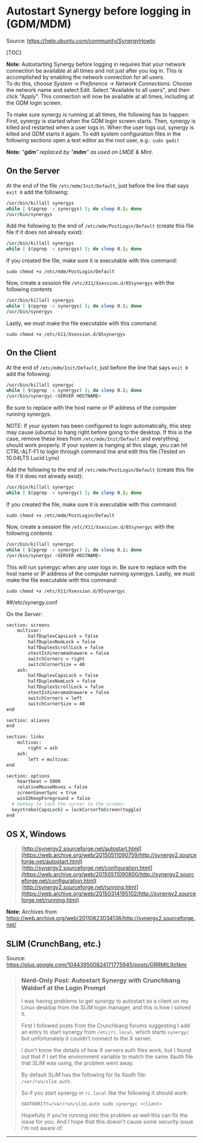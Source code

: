 
# Autostart Synergy before logging in (GDM/MDM)

Source: <https://help.ubuntu.com/community/SynergyHowto>

[TOC]

**Note**: Autostarting Synergy before logging in requires that your network connection be available at all times and not just after you log in. This is accomplished by enabling the network connection for all users.  
To do this, choose *System -> Preference -> Network Connections*. Choose the network name and select Edit. Select "Available to all users", and then click "Apply". This connection will now be available at all times, including at the GDM login screen.

To make sure synergy is running at all times, the following has to happen: First, synergy is started when the GDM login screen starts. Then, synergy is killed and restarted when a user logs in. When the user logs out, synergy is killed and GDM starts it again. To edit system configuration files in the following sections open a text editor as the root user, e.g.: `sudo gedit`

**Note:** _"**gdm**" replaced by "**mdm**" as used on LMDE & Mint_.

## On the Server

At the end of the file `/etc/mdm/Init/Default`, just before the line that says `exit 0` add the following:

```bash
/usr/bin/killall synergys
while [ $(pgrep -x synergys) ]; do sleep 0.1; done
/usr/bin/synergys
```

Add the following to the end of `/etc/mdm/PostLogin/Default` (create this file file if it does not already exist):

```bash
/usr/bin/killall synergys
while [ $(pgrep -x synergys) ]; do sleep 0.1; done
```
 
If you created the file, make sure it is executable with this command:

    sudo chmod +x /etc/mdm/PostLogin/Default

Now, create a session file `/etc/X11/Xsession.d/85synergys` with the following contents

```bash
/usr/bin/killall synergys
while [ $(pgrep -x synergys) ]; do sleep 0.1; done
/usr/bin/synergys
```

Lastly, we must make the file executable with this command:

    sudo chmod +x /etc/X11/Xsession.d/85synergys
    
## On the Client

At the end of `/etc/mdm/Init/Default`, just before the line that says `exit 0` add the following:

```bash
/usr/bin/killall synergyc
while [ $(pgrep -x synergyc) ]; do sleep 0.1; done
/usr/bin/synergyc <SERVER HOSTNAME>
```
    
Be sure to replace <SERVER HOSTNAME> with the host name or IP address of the computer
running synergys.

NOTE: If your system has been configured to login automatically, this step may cause (ubuntu) to hang right before going to the desktop. If this is the case, remove these lines from `/etc/mdm/Init/Default` and everything should work properly. If your system is hanging at this stage, you can hit CTRL-ALT-F1 to login through command line and edit this file.(Tested on 10.04LTS Lucid Lynx)

Add the following to the end of `/etc/mdm/PostLogin/Default` (create this file file if it does not already exist):

```bash
/usr/bin/killall synergyc
while [ $(pgrep -x synergyc) ]; do sleep 0.1; done
```

If you created the file, make sure it is executable with this command:

    sudo chmod +x /etc/mdm/PostLogin/Default

Now, create a session file `/etc/X11/Xsession.d/85synergyc` with the following contents

```bash
/usr/bin/killall synergyc
while [ $(pgrep -x synergyc) ]; do sleep 0.1; done
/usr/bin/synergyc <SERVER HOSTNAME>
```

This will run synergyc when any user logs in. Be sure to replace <SERVER HOSTNAME> with the host name or IP address of the computer running synergys. Lastly, we must make the file executable with this command:

    sudo chmod +x /etc/X11/Xsession.d/85synergyc

##/etc/synergy.conf

On the Server:

```sh
section: screens
    multivac:
        halfDuplexCapsLock = false
        halfDuplexNumLock = false
        halfDuplexScrollLock = false
        xtestIsXineramaUnaware = false
        switchCorners = right 
        switchCornerSize = 40
    ash:
        halfDuplexCapsLock = false
        halfDuplexNumLock = false
        halfDuplexScrollLock = false
        xtestIsXineramaUnaware = false
        switchCorners = left
        switchCornerSize = 40
end

section: aliases
end

section: links
    multivac:
        right = ash
    ash:
        left = multivac
end

section: options
    heartbeat = 5000
    relativeMouseMoves = false
    screenSaverSync = true
    win32KeepForeground = false
  # hotkey to lock the cursor to the screen:
  keystroke(CapsLock) = lockCursorToScreen(toggle)
end
```

## OS X, Windows

> [http://synergy2.sourceforge.net/autostart.html](https://web.archive.org/web/20150511090759/http://synergy2.sourceforge.net/autostart.html)  
> [http://synergy2.sourceforge.net/configuration.html](https://web.archive.org/web/20150511090800/http://synergy2.sourceforge.net/configuration.html)  
> [http://synergy2.sourceforge.net/running.html](https://web.archive.org/web/20150314195102/http://synergy2.sourceforge.net/running.html)

**Note:** Archives from <https://web.archive.org/web/20110623034136/http://synergy2.sourceforge.net/>

## SLIM (CrunchBang, etc.)

Source: <https://plus.google.com/104439500824171775945/posts/GRRMtL9zNmr>

> ### Nerd-Only Post: Autostart Synergy with Crunchbang Waldorf at the Login Prompt
> I was having problems to get *synergy* to autostart as a client on my Linux desktop from the SLiM login manager, and this is how I solved it.
>
> First I followed posts from the Crunchbang forums suggesting I add an entry to start synergy from `/etc/rc.local`, which starts `synergyc` but unfortunately it couldn't connect to the X server.
>
> I don't know the details of how X servers auth files work, but I found out that if I set the environment variable to match the same Xauth file that SLiM was using, the problem went away.
>
> By default SLiM has the following for its Xauth file: `/var/run/slim.auth`.
>
> So if you start synergy in `rc.local` like the following it should work:
>
>     XAUTHORITY=/var/run/slim.auth sudo synergyc <client>
>
> Hopefully if you're running into this problem as well this can fix the issue for you. And I hope that this doesn't cause some security issue I'm not aware of.

----
